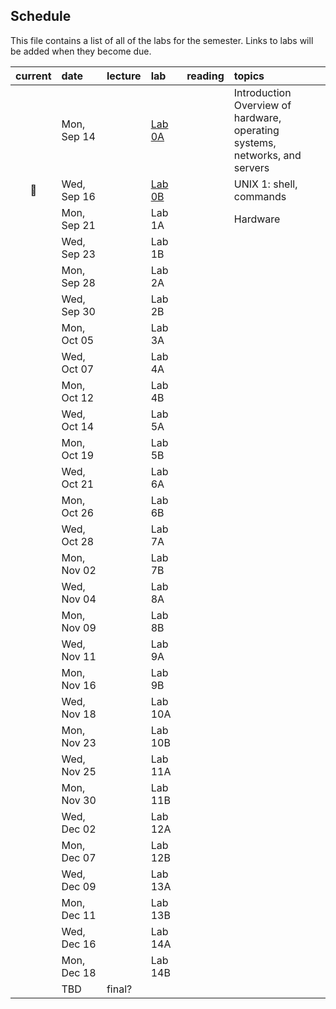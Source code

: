 
## Schedule

This file contains a list of all of the labs for the semester. Links to labs will be added when they become due.

| current | date        | lecture | lab     | reading | topics |
| :-:     | :--         | :-      |   :-    | :--     | :--    |
|         | Mon, Sep 14 |         | [Lab 0A](https://classroom.github.com/a/Rc09ghXg) |      | Introduction<br>Overview of hardware, operating<br>systems, networks, and servers |
| :pig:   | Wed, Sep 16 |         | [Lab 0B](https://classroom.github.com/a/Rc09ghXg)       |  | UNIX 1: shell, commands   |
|         | Mon, Sep 21 |         | Lab 1A | | Hardware   |
|         | Wed, Sep 23 |         | Lab 1B | | |
|         | Mon, Sep 28 |         | Lab 2A | |    |
|         | Wed, Sep 30 |         | Lab 2B | |    |
|         | Mon, Oct 05 |         | Lab 3A | |    |
|         | Wed, Oct 07 |         | Lab 4A | |    |
|         | Mon, Oct 12 |         | Lab 4B | |    |
|         | Wed, Oct 14 |         | Lab 5A | |    |
|         | Mon, Oct 19 |         | Lab 5B | |    |
|         | Wed, Oct 21 |         | Lab 6A | |    |
|         | Mon, Oct 26 |         | Lab 6B | |    |
|         | Wed, Oct 28 |         | Lab 7A | |    |
|         | Mon, Nov 02 |         | Lab 7B | |    |
|         | Wed, Nov 04 |         | Lab 8A | |    |
|         | Mon, Nov 09 |         | Lab 8B | |    |
|         | Wed, Nov 11 |         | Lab 9A | |    |
|         | Mon, Nov 16 |         | Lab 9B |  |   |
|         | Wed, Nov 18 |         | Lab 10A |  |   |
|         | Mon, Nov 23 |         | Lab 10B |  |   |
|         | Wed, Nov 25 |         | Lab 11A |  |   |
|         | Mon, Nov 30 |         | Lab 11B |  |   |
|         | Wed, Dec 02 |         | Lab 12A |  |   |
|         | Mon, Dec 07 |         | Lab 12B |  |   |
|         | Wed, Dec 09 |         | Lab 13A |  |   |
|         | Mon, Dec 11 |         | Lab 13B |  |   |
|         | Wed, Dec 16 |         | Lab 14A |  |   |
|         | Mon, Dec 18 |         | Lab 14B |  |   |
|         | TBD         | final?  |         |  |   |
